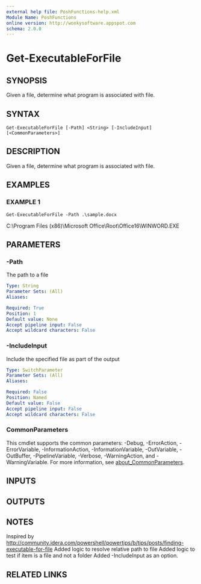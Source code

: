 ```yaml
---
external help file: PoshFunctions-help.xml
Module Name: PoshFunctions
online version: http://wonkysoftware.appspot.com
schema: 2.0.0
---
```


# Get-ExecutableForFile

## SYNOPSIS
Given a file, determine what program is associated with file.

## SYNTAX

```
Get-ExecutableForFile [-Path] <String> [-IncludeInput] [<CommonParameters>]
```

## DESCRIPTION
Given a file, determine what program is associated with file.

## EXAMPLES

### EXAMPLE 1
```
Get-ExecutableForFile -Path .\sample.docx
```

C:\Program Files (x86)\Microsoft Office\Root\Office16\WINWORD.EXE

## PARAMETERS

### -Path
The path to a file

```yaml
Type: String
Parameter Sets: (All)
Aliases:

Required: True
Position: 1
Default value: None
Accept pipeline input: False
Accept wildcard characters: False
```

### -IncludeInput
Include the specified file as part of the output

```yaml
Type: SwitchParameter
Parameter Sets: (All)
Aliases:

Required: False
Position: Named
Default value: False
Accept pipeline input: False
Accept wildcard characters: False
```

### CommonParameters
This cmdlet supports the common parameters: -Debug, -ErrorAction, -ErrorVariable, -InformationAction, -InformationVariable, -OutVariable, -OutBuffer, -PipelineVariable, -Verbose, -WarningAction, and -WarningVariable. For more information, see [about_CommonParameters](http://go.microsoft.com/fwlink/?LinkID=113216).

## INPUTS

## OUTPUTS

## NOTES
Inspired by http://community.idera.com/powershell/powertips/b/tips/posts/finding-executable-for-file
Added logic to resolve relative path to file
Added logic to test if item is a file and not a folder
Added -IncludeInput as an option.

## RELATED LINKS
